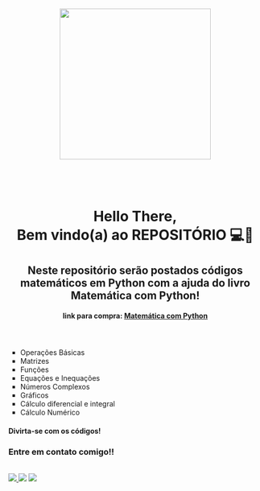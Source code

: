 <header>
  <h1 align="center">
    <figure>
      <img src="https://cdn.jsdelivr.net/gh/devicons/devicon/icons/python/python-plain-wordmark.svg" width="300" height="300"/>
    </figure>
    <br>
    <br>
    Hello There, <br>
    Bem vindo(a) ao REPOSITÓRIO 💻🐍    
  </h1>
  <h2>
    Neste repositório serão postados códigos matemáticos em Python com a ajuda do livro Matemática com Python!
  </h2>
  <h4> 
    link para compra: <a href="https://www.amazon.com.br/Matemática-com-Python-Guia-Prático/dp/8575227068/ref=sr_1_1?adgrpid=128173141162&gclid=Cj0KCQiA5aWOBhDMARIsAIXLlkfSAr8hdeudlE_A6CLvWOxN7pdd7drdfBKb9mtqYlV1LxgUFPjlGZoaAnM8EALw_wcB&hvadid=542109765727&hvdev=c&hvlocphy=1001652&hvnetw=g&hvqmt=e&hvrand=8192921175235962091&hvtargid=kwd-580218362636&hydadcr=5734_11235962&keywords=matemática+com+python&qid=1640625948&sr=8-1" target="_blank"> Matemática com Python </a>
  </h4>
</header>
<main> 
  <div class="container"> 
    <nav> 
      <ul type="square">
        <li> Operações Básicas </li>
        <li> Matrizes </li>
        <li> Funções </li>
        <li> Equações e Inequações </li>
        <li> Números Complexos </li>
        <li> Gráficos </li>
        <li> Cálculo diferencial e integral </li>
        <li> Cálculo Numérico </li>
        </li> 
    </nav>
    <h4> Divirta-se com os códigos! </h4>
  </div>
</main>
<footer>
  <h3> Entre em contato comigo!! </h3>
  <br>
  <a href="tel:21971292477" target="_blank"><img src="https://img.shields.io/badge/WhatsApp-25D366?style=for-the-badge&logo=whatsapp&logoColor=white" target="_blank">  </a>
  <a href="mailto:2003arthurdacosta8@gmail.com" target="_blank"><img src="https://img.shields.io/badge/Gmail-D14836?style=for-the-badge&logo=gmail&logoColor=white" target="_blank"></a>
  <a href="https://www.linkedin.com/in/pedro-arthur-5518721a5" target="_blank"><img src="https://img.shields.io/badge/LinkedIn-0077B5?style=for-the-badge&logo=linkedin&logoColor=white" target="_blank"></a>
  <br>
</footer>  
